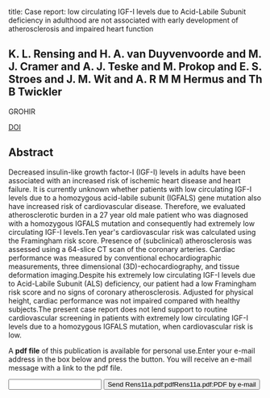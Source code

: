 title: Case report: low circulating IGF-I levels due to Acid-Labile Subunit deficiency in adulthood are not associated with early development of atherosclerosis and impaired heart function

## K. L. Rensing and H. A. van Duyvenvoorde and M. J. Cramer and A. J. Teske and M. Prokop and E. S. Stroes and J. M. Wit and A. R M M Hermus and Th B Twickler
GROHIR

<a href="https://doi.org/10.1016/j.ghir.2011.05.004">DOI</a>

## Abstract
Decreased insulin-like growth factor-I (IGF-I) levels in adults have been associated with an increased risk of ischemic heart disease and heart failure. It is currently unknown whether patients with low circulating IGF-I levels due to a homozygous acid-labile subunit (IGFALS) gene mutation also have increased risk of cardiovascular disease. Therefore, we evaluated atherosclerotic burden in a 27 year old male patient who was diagnosed with a homozygous IGFALS mutation and consequently had extremely low circulating IGF-I levels.Ten year's cardiovascular risk was calculated using the Framingham risk score. Presence of (subclinical) atherosclerosis was assessed using a 64-slice CT scan of the coronary arteries. Cardiac performance was measured by conventional echocardiographic measurements, three dimensional (3D)-echocardiography, and tissue deformation imaging.Despite his extremely low circulating IGF-I levels due to Acid-Labile Subunit (ALS) deficiency, our patient had a low Framingham risk score and no signs of coronary atherosclerosis. Adjusted for physical height, cardiac performance was not impaired compared with healthy subjects.The present case report does not lend support to routine cardiovascular screening in patients with extremely low circulating IGF-I levels due to a homozygous IGFALS mutation, when cardiovascular risk is low.

A <b>pdf file</b> of this publication is available for personal use.Enter your e-mail address in the box below and press the button. You will receive an e-mail message with a link to the pdf file.
<form action="sender.php">  <input type="text" name="email">  <input type="submit" value="Send Rens11a.pdf:pdfRens11a.pdf:PDF by e-mail"></form>